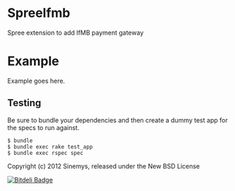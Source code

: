 SpreeIfmb
=========

Spree extension to add IfMB payment gateway


Example
=======

Example goes here.

Testing
-------

Be sure to bundle your dependencies and then create a dummy test app for the specs to run against.

    $ bundle
    $ bundle exec rake test_app
    $ bundle exec rspec spec

Copyright (c) 2012 Sinemys, released under the New BSD License


[![Bitdeli Badge](https://d2weczhvl823v0.cloudfront.net/ismaelga/spree_ifmb/trend.png)](https://bitdeli.com/free "Bitdeli Badge")

